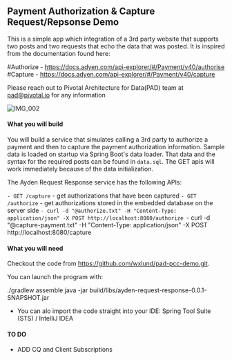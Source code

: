 ## Payment Authorization & Capture  Request/Repsonse Demo
This is a simple app which integration of a 3rd party website that supports two posts and two requests that echo the data that was posted.  It is inspired from the documentation found here:

#Authorize - https://docs.adyen.com/api-explorer/#/Payment/v40/authorise
#Capture - https://docs.adyen.com/api-explorer/#/Payment/v40/capture

Please reach out to Pivotal Architecture for Data(PAD) team at pad@pivotal.io for any information

![IMG_002](https://github.com/Pivotal-Field-Engineering/pad-pcc-demo/blob/master/images/IMG_002.png) 
  
#### What you will build
You will build a service that simulates calling a 3rd party to authorize a payment and then to capture the payment authorization information.
Sample data is loaded on startup via Spring Boot's data loader.  That data and the syntax for the required posts can be found in `data.sql`.
The GET apis will work immediately because of the data initialization. 

The Ayden Request Response service has the following APIs:

`- GET /capture`          - get authorizations that have been captured
`- GET /authorize`         - get authorizations stored in the embedded database on the server side
`- curl -d "@authorize.txt" -H "Content-Type: application/json" -X POST http://localhost:8080/authorize
`- curl -d "@capture-payment.txt" -H "Content-Type: application/json" -X POST http://localhost:8080/capture
  
#### What you will need
Checkout the code from https://github.com/wxlund/pad-pcc-demo.git. 

You can launch the program with:

./gradlew assemble
java -jar build/libs/ayden-request-response-0.0.1-SNAPSHOT.jar 

- You can alo import the code straight into your IDE: 
Spring Tool Suite (STS) / IntelliJ IDEA

  
  



#### TO DO
- ADD CQ and Client Subscriptions
